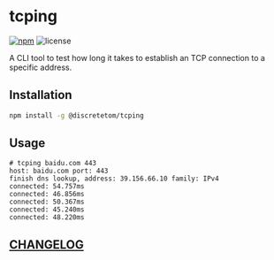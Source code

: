 # tcping

[![npm](https://img.shields.io/npm/v/@discretetom/tcping?style=flat-square)](https://www.npmjs.com/package/@discretetom/tcping)
![license](https://img.shields.io/github/license/DiscreteTom/tcping?style=flat-square)

A CLI tool to test how long it takes to establish an TCP connection to a specific address.

## Installation

```sh
npm install -g @discretetom/tcping
```

## Usage

```
# tcping baidu.com 443
host: baidu.com port: 443
finish dns lookup, address: 39.156.66.10 family: IPv4
connected: 54.757ms
connected: 46.856ms
connected: 50.367ms
connected: 45.240ms
connected: 48.220ms
```

## [CHANGELOG](https://github.com/DiscreteTom/tcping/blob/main/CHANGELOG.md)
